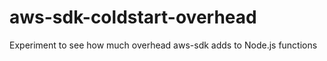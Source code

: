 # aws-sdk-coldstart-overhead

Experiment to see how much overhead aws-sdk adds to Node.js functions
